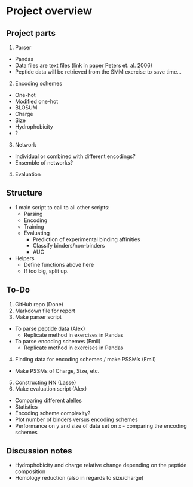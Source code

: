 # Project overview
## Project parts
1. Parser
  * Pandas
  * Data files are text files (link in paper Peters et. al. 2006)
  * Peptide data will be retrieved from the SMM exercise to save time...
2. Encoding schemes
  * One-hot
  * Modified one-hot
  * BLOSUM
  * Charge
  * Size
  * Hydrophobicity
  * ?
3. Network
  * Individual or combined with different encodings?
  * Ensemble of networks?
4. Evaluation

## Structure
- 1 main script to call to all other scripts:
  * Parsing
  * Encoding
  * Training
  * Evaluating
    *  Prediction of experimental binding affinities
    *  Classify binders/non-binders
    *  AUC
- Helpers
  * Define functions above here
  * If too big, split up.

## To-Do
1. GitHub repo (Done)
2. Markdown file for report
3.	Make parser script
  * To parse peptide data (Alex)
    * Replicate method in exercises in Pandas
  * To parse encoding schemes (Emil)
    * Replicate method in exercises in Pandas
4. Finding data for encoding schemes / make PSSM’s (Emil)
  * Make PSSMs of Charge, Size, etc.
5. Constructing NN (Lasse)
6. Make evaluation script (Alex)
 * Comparing different alelles
 * Statistics
 * Encoding scheme complexity?
 * Plot number of binders versus encoding schemes
 * Performance on y and size of data set on x - comparing the encoding schemes 

## Discussion notes
-	Hydrophobicity and charge relative change depending on the peptide composition
-	Homology reduction (also in regards to size/charge)
